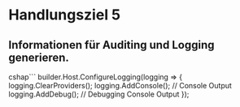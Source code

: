 # Handlungsziel 5
## Informationen für Auditing und Logging generieren.


cshap```
builder.Host.ConfigureLogging(logging =>
{
    logging.ClearProviders();
    logging.AddConsole(); // Console Output
    logging.AddDebug(); // Debugging Console Output
});

``` 
